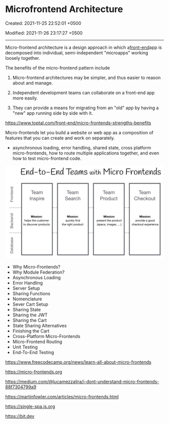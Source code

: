 # Microfrontend Architecture

Created: 2021-11-25 22:52:01 +0500

Modified: 2021-11-26 23:17:27 +0500

---

Micro-frontend architecture is a design approach in which a[front-end](https://www.toptal.com/front-end)app is decomposed into individual, semi-independent "microapps" working loosely together.

The benefits of the micro-frontend pattern include

1. Micro-frontend architectures may be simpler, and thus easier to reason about and manage.

2. Independent development teams can collaborate on a front-end app more easily.

3. They can provide a means for migrating from an "old" app by having a "new" app running side by side with it.

<https://www.toptal.com/front-end/micro-frontends-strengths-benefits>

Micro-frontends let you build a website or web app as a composition of features that you can create and work on separately.

- asynchronous loading, error handling, shared state, cross platform micro-frontends, how to route multiple applications together, and even how to test micro-frontend code.

![image](media/Microfrontend-Architecture-image1.jpeg)

- Why Micro-Frontends?
- Why Module Federation?
- Asynchronous Loading
- Error Handling
- Server Setup
- Sharing Functions
- Nomenclature
- Sever Cart Setup
- Sharing State
- Sharing the JWT
- Sharing the Cart
- State Sharing Alternatives
- Finishing the Cart
- Cross-Platform Micro-Frontends
- Micro-Frontend Routing
- Unit Testing
- End-To-End Testing

<https://www.freecodecamp.org/news/learn-all-about-micro-frontends>

<https://micro-frontends.org>

<https://medium.com/@lucamezzalira/i-dont-understand-micro-frontends-88f7304799a9>

<https://martinfowler.com/articles/micro-frontends.html>

<https://single-spa.js.org>

<https://bit.dev>
